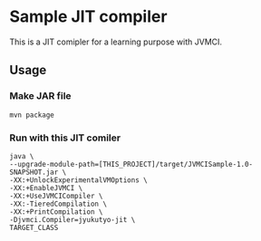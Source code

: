 # Sample JIT compiler

This is a JIT comipler for a learning purpose with JVMCI.

## Usage

### Make JAR file

```
mvn package
```

### Run with this JIT comiler

```
java \
--upgrade-module-path=[THIS_PROJECT]/target/JVMCISample-1.0-SNAPSHOT.jar \
-XX:+UnlockExperimentalVMOptions \
-XX:+EnableJVMCI \
-XX:+UseJVMCICompiler \
-XX:-TieredCompilation \
-XX:+PrintCompilation \
-Djvmci.Compiler=jyukutyo-jit \
TARGET_CLASS
```